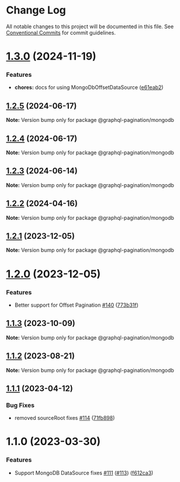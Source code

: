 # Change Log

All notable changes to this project will be documented in this file.
See [Conventional Commits](https://conventionalcommits.org) for commit guidelines.

# [1.3.0](https://github.com/lkrzyzanek/graphql-pagination/compare/@graphql-pagination/mongodb@1.2.5...@graphql-pagination/mongodb@1.3.0) (2024-11-19)


### Features

* **chores:** docs for using MongoDbOffsetDataSource ([e61eab2](https://github.com/lkrzyzanek/graphql-pagination/commit/e61eab22cf248b79c4c4f698ecb37d097219786d))





## [1.2.5](https://github.com/lkrzyzanek/graphql-pagination/compare/@graphql-pagination/mongodb@1.2.4...@graphql-pagination/mongodb@1.2.5) (2024-06-17)

**Note:** Version bump only for package @graphql-pagination/mongodb





## [1.2.4](https://github.com/lkrzyzanek/graphql-pagination/compare/@graphql-pagination/mongodb@1.2.3...@graphql-pagination/mongodb@1.2.4) (2024-06-17)

**Note:** Version bump only for package @graphql-pagination/mongodb





## [1.2.3](https://github.com/lkrzyzanek/graphql-pagination/compare/@graphql-pagination/mongodb@1.2.2...@graphql-pagination/mongodb@1.2.3) (2024-06-14)

**Note:** Version bump only for package @graphql-pagination/mongodb





## [1.2.2](https://github.com/lkrzyzanek/graphql-pagination/compare/@graphql-pagination/mongodb@1.2.1...@graphql-pagination/mongodb@1.2.2) (2024-04-16)

**Note:** Version bump only for package @graphql-pagination/mongodb





## [1.2.1](https://github.com/lkrzyzanek/graphql-pagination/compare/@graphql-pagination/mongodb@1.2.0...@graphql-pagination/mongodb@1.2.1) (2023-12-05)

**Note:** Version bump only for package @graphql-pagination/mongodb





# [1.2.0](https://github.com/lkrzyzanek/graphql-pagination/compare/@graphql-pagination/mongodb@1.1.3...@graphql-pagination/mongodb@1.2.0) (2023-12-05)


### Features

* Better support for Offset Pagination [#140](https://github.com/lkrzyzanek/graphql-pagination/issues/140) ([773b31f](https://github.com/lkrzyzanek/graphql-pagination/commit/773b31f92aff8192aba50fb667d0451a098ed07d))





## [1.1.3](https://github.com/lkrzyzanek/graphql-pagination/compare/@graphql-pagination/mongodb@1.1.2...@graphql-pagination/mongodb@1.1.3) (2023-10-09)

**Note:** Version bump only for package @graphql-pagination/mongodb





## [1.1.2](https://github.com/lkrzyzanek/graphql-pagination/compare/@graphql-pagination/mongodb@1.1.1...@graphql-pagination/mongodb@1.1.2) (2023-08-21)

**Note:** Version bump only for package @graphql-pagination/mongodb





## [1.1.1](https://github.com/lkrzyzanek/graphql-pagination/compare/@graphql-pagination/mongodb@1.1.0...@graphql-pagination/mongodb@1.1.1) (2023-04-12)


### Bug Fixes

* removed sourceRoot fixes [#114](https://github.com/lkrzyzanek/graphql-pagination/issues/114) ([71fb898](https://github.com/lkrzyzanek/graphql-pagination/commit/71fb898f46d9f7061f7bdaffad7790f31ce42ca1))





# 1.1.0 (2023-03-30)


### Features

* Support MongoDB DataSource fixes [#111](https://github.com/lkrzyzanek/graphql-pagination/issues/111) ([#113](https://github.com/lkrzyzanek/graphql-pagination/issues/113)) ([f612ca3](https://github.com/lkrzyzanek/graphql-pagination/commit/f612ca3ec873977decc170a9900d79da2931981c))
